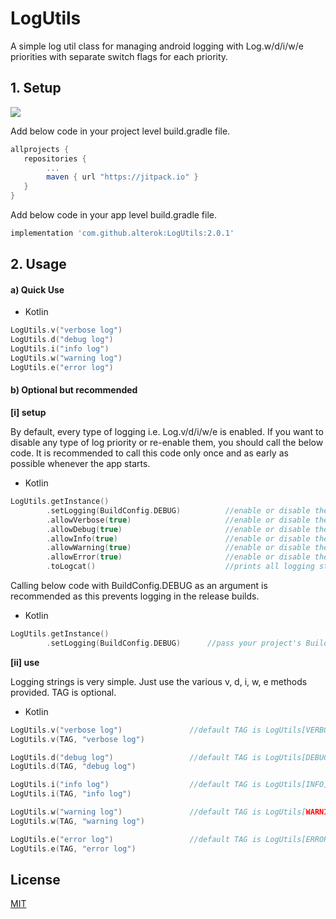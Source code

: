 # LogUtils
A simple log util class for managing android logging with Log.w/d/i/w/e priorities with separate switch flags for each priority.

## 1. Setup
[![](https://jitpack.io/v/alterok/LogUtils.svg)](https://jitpack.io/#alterok/LogUtils)

Add below code in your project level build.gradle file.
```groovy
allprojects {
   repositories {
        ...
       	maven { url "https://jitpack.io" }
   }
}
```
Add below code in your app level build.gradle file.

```groovy
implementation 'com.github.alterok:LogUtils:2.0.1'
```
## 2. Usage

#### a) Quick Use
* Kotlin

```kotlin
LogUtils.v("verbose log")
LogUtils.d("debug log")
LogUtils.i("info log")
LogUtils.w("warning log")
LogUtils.e("error log")
```

#### b) Optional but recommended
**[i] setup**

By default, every type of logging i.e. Log.v/d/i/w/e is enabled. If you want to disable any type of log priority or re-enable them, you should call the below code. It is recommended to call this code only once and as early as possible whenever the app starts.
* Kotlin

```kotlin
LogUtils.getInstance()
        .setLogging(BuildConfig.DEBUG)          //enable or disable the entire logging functionality. Default value is true.
        .allowVerbose(true)                     //enable or disable the verbose logging. Default value is true.
        .allowDebug(true)                       //enable or disable the debug logging. Default value is true.
        .allowInfo(true)                        //enable or disable the info logging. Default value is true.
        .allowWarning(true)                     //enable or disable the warning logging. Default value is true.
        .allowError(true)                       //enable or disable the error logging. Default value is true.
        .toLogcat()                             //prints all logging states in the logCat
```

Calling below code with BuildConfig.DEBUG as an argument is recommended as this prevents logging in the release builds.
* Kotlin

```kotlin
LogUtils.getInstance()
        .setLogging(BuildConfig.DEBUG)      //pass your project's BuildConfig.DEBUG flag here
```
**[ii] use**

Logging strings is very simple. Just use the various v, d, i, w, e methods provided. TAG is optional.
* Kotlin

```kotlin
LogUtils.v("verbose log")               //default TAG is LogUtils[VERBOSE]
LogUtils.v(TAG, "verbose log")

LogUtils.d("debug log")                 //default TAG is LogUtils[DEBUG]
LogUtils.d(TAG, "debug log")

LogUtils.i("info log")                  //default TAG is LogUtils[INFO]
LogUtils.i(TAG, "info log")

LogUtils.w("warning log")               //default TAG is LogUtils[WARNING]
LogUtils.w(TAG, "warning log")

LogUtils.e("error log")                 //default TAG is LogUtils[ERROR]
LogUtils.e(TAG, "error log")
```
## License
[MIT](https://choosealicense.com/licenses/mit/)
